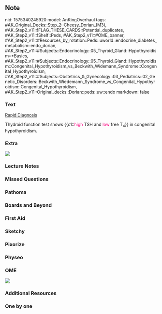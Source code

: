 ## Note
nid: 1575340245920
model: AnKingOverhaul
tags: #AK_Original_Decks::Step_2::Cheesy_Dorian_(M3), #AK_Step2_v11::!FLAG_THESE_CARDS::Potential_duplicates, #AK_Step2_v11::!Shelf::Peds, #AK_Step2_v11::#OME_banner, #AK_Step2_v11::#Resources_by_rotation::Peds::uworld::endocrine_diabetes_metabolism::endo_dorian, #AK_Step2_v11::#Subjects::Endocrinology::05_Thyroid_Gland::Hypothyroidism::*Basics, #AK_Step2_v11::#Subjects::Endocrinology::05_Thyroid_Gland::Hypothyroidism::Congenital_Hypothyroidism_vs_Beckwith_Widemann_Syndrome::Congenital_Hypothyroidism, #AK_Step2_v11::#Subjects::Obstetrics_&_Gynecology::03_Pediatrics::02_Genetic_Disorders::Beckwith_Wiedemann_Syndrome_vs_Congenital_Hypothyroidism::Congenital_Hypothyroidism, #AK_Step2_v11::Original_decks::Dorian::peds::uw::endo
markdown: false

### Text
<u>Rapid Diagnosis</u>
<div>
  Thydroid function test shows {{c1::<font color=
  "#FC0280">high</font> TSH and <font color="#FC0280">low</font>
  free T<sub>4</sub>}} in congenital hypothyroidism.
</div>

### Extra
<img src="Thyroid-Function-Test-interpretation.png">

### Lecture Notes


### Missed Questions


### Pathoma


### Boards and Beyond


### First Aid


### Sketchy


### Pixorize


### Physeo


### OME
<div class="ome-widget">
  <a href="https://onlinemeded.org?ref=anki"><img src=
  "_OME_AnkiFlashcards_General_3.png"></a>
</div>

### Additional Resources


### One by one

